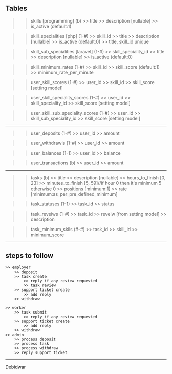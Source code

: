 ## Tables

>> skills [programming] (b)
    >> title
    >> description [nullable]
    >> is_active (default:1)
    
>> skill_specialities [php] (1-#)
    >> skill_id
    >> title 
    >> description [nullable]
    >> is_active (default:0)
        >> title, skill_id unique

>> skill_sub_specialities [laravel] (1-#)
    >> skill_speciality_id
    >> title
    >> description [nullable]
    >> is_active (default:0)


>> skill_minimum_rates (1-#)
    >> skill_id
    >> skill_score (default:1)
    >> minimum_rate_per_minute

>> user_skill_scores (1-#)
    >> user_id
    >> skill_id
    >> skill_score [setting model]

>> user_skill_speciality_scores (1-#)
    >> user_id
    >> skill_speciality_id
    >> skill_score [setting model]

>> user_skill_sub_speciality_scores (1-#)
    >> user_id
    >> skill_sub_speciality_id
    >> skill_score [setting model]
    
-------------
>> user_deposits (1-#)
    >> user_id
    >> amount

>> user_withdrawls (1-#)
    >> user_id
    >> amount

>> user_balances (1-1)
    >> user_id
    >> balance

>> user_transactions (b)
    >> user_id
    >> amount
--------------
>> tasks (b)
    >> title
    >> description [nullable]
    >> hours_to_finish [0, 23]
    >> minutes_to_finish [5, 59]//if hour 0 then it's minimum 5 otherwise 0
    >> positions [minimum:1]
    >> rate [minimum:as_per_pre_defined_minimum]

>> task_statuses (1-1)
    >> task_id
    >> status

>> task_reveiws (1-#)
    >> task_id
    >> reveiw [from setting model]
    >> description

>> task_minimum_skils (#-#)
    >> task_id
    >> skill_id
    >> minimum_score
>> 

--------------------------------------------------------------------
## steps to follow
    >> employer
        >> deposit
        >> task create
            >> reply if any review requested
            >> task review
        >> support ticket create
            >> add reply
        >> withdraw

    >> worker
        >> task submit
            >> reply if any review requested 
        >> support ticket create
            >> add reply
        >> withdraw
    >> admin
        >> process deposit
        >> process task
        >> process withdraw
        >> reply support ticket
--------------------------------------------------------------------

Debidwar